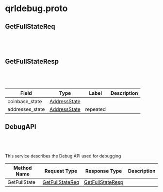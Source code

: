 # qrldebug.proto




## GetFullStateReq



```python
   
```

```javascript
   
```


## GetFullStateResp

```python
   
```

```javascript
   
```


| Field | Type | Label | Description |
| ----- | ---- | ----- | ----------- |
| coinbase_state | [AddressState](#addressstate) |  |  |
| addresses_state | [AddressState](#addressstate) | repeated |  |


## DebugAPI

```python
   
```

```javascript
   
```


This service describes the Debug API used for debugging

| Method Name | Request Type | Response Type | Description |
| ----------- | ------------ | ------------- | ------------|
| GetFullState | [GetFullStateReq](#getfullstatereq) | [GetFullStateResp](#getfullstatereq) |  |
